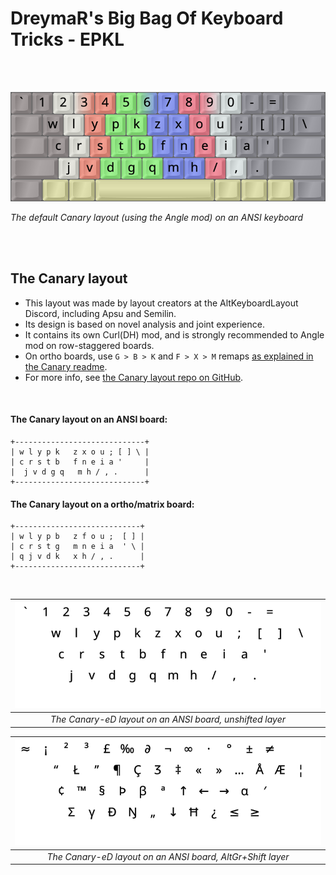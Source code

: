 DreymaR's Big Bag Of Keyboard Tricks - EPKL
===========================================
<br><br>

![Canary Angle-ANSI help image](./Canary_ANS-A_EPKL.png)

_The default Canary layout (using the Angle mod) on an ANSI keyboard_

<br><br>

The Canary layout
------------------
- This layout was made by layout creators at the AltKeyboardLayout Discord, including Apsu and Semilin.
- Its design is based on novel analysis and joint experience.
- It contains its own Curl(DH) mod, and is strongly recommended to Angle mod on row-staggered boards.
- On ortho boards, use `G > B > K` and `F > X > M` remaps [as explained in the Canary readme][CanOrt].
- For more info, see [the Canary layout repo on GitHub][CanGit].
<br>

#### The Canary layout on an ANSI board:
```
+-----------------------------+
| w l y p k   z x o u ; [ ] \ |
| c r s t b   f n e i a '     |
|  j v d g q   m h / , .      |
+-----------------------------+
```

#### The Canary layout on a ortho/matrix board:
```
+----------------------------+
| w l y p b   z f o u ;  [ ] |
| c r s t g   m n e i a  ' \ |
| q j v d k   x h / , .      |
+----------------------------+
```

<br>

|![EPKL help image for Canary-eD on an ANSI board, unshifted layer](./Can-eD_ANS_Angle/state0.png)|
|   :---:   |
|_The Canary-eD layout on an ANSI board, unshifted layer_|

|![EPKL help image for Canray-eD on an ANSI board, AltGr+Shift layer](./Can-eD_ANS_Angle/state7.png)|
|   :---:   |
|_The Canary-eD layout on an ANSI board, AltGr+Shift layer_|

<br><br>


[CanGit]: https://github.com/Apsu/Canary (The Canary layout on GitHub)
[CanOrt]: https://github.com/Apsu/Canary#ortho (Canary layout Readme, Ortho section)
